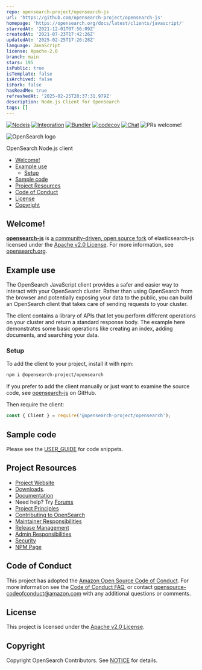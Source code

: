 ```yaml
---
repo: opensearch-project/opensearch-js
url: 'https://github.com/opensearch-project/opensearch-js'
homepage: 'https://opensearch.org/docs/latest/clients/javascript/'
starredAt: '2021-12-01T07:56:09Z'
createdAt: '2021-07-23T17:42:26Z'
updatedAt: '2025-02-25T17:26:28Z'
language: JavaScript
license: Apache-2.0
branch: main
stars: 195
isPublic: true
isTemplate: false
isArchived: false
isFork: false
hasReadMe: true
refreshedAt: '2025-02-25T20:37:31.979Z'
description: Node.js Client for OpenSearch
tags: []
---
```


[![Nodejs](https://github.com/opensearch-project/opensearch-js/actions/workflows/nodejs.yml/badge.svg)](https://github.com/opensearch-project/opensearch-js/actions/workflows/nodejs.yml)
[![Integration](https://github.com/opensearch-project/opensearch-js/actions/workflows/integration.yml/badge.svg)](https://github.com/opensearch-project/opensearch-js/actions/workflows/integration.yml)
[![Bundler](https://github.com/opensearch-project/opensearch-js/actions/workflows/bundler.yml/badge.svg)](https://github.com/opensearch-project/opensearch-js/actions/workflows/bundler.yml)
[![codecov](https://codecov.io/gh/opensearch-project/opensearch-js/branch/main/graph/badge.svg?token=1qbAgj1DnX)](https://codecov.io/gh/opensearch-project/opensearch-js)
[![Chat](https://img.shields.io/badge/chat-on%20forums-blue)](https://discuss.opendistrocommunity.dev/c/clients/)
![PRs welcome!](https://img.shields.io/badge/PRs-welcome!-success)

![OpenSearch logo](OpenSearch.svg)

OpenSearch Node.js client

- [Welcome!](#welcome)
- [Example use](#example-use)
  - [Setup](#setup)
- [Sample code](#sample-code)
- [Project Resources](#project-resources)
- [Code of Conduct](#code-of-conduct)
- [License](#license)
- [Copyright](#copyright)

## Welcome!

**[opensearch-js](https://www.npmjs.com/package/@opensearch-project/opensearch)** is [a community-driven, open source fork](https://aws.amazon.com/blogs/opensource/introducing-opensearch/) of elasticsearch-js licensed under the [Apache v2.0 License](LICENSE.txt). For more information, see [opensearch.org](https://opensearch.org/).

## Example use

The OpenSearch JavaScript client provides a safer and easier way to interact with your OpenSearch cluster. Rather than using OpenSearch from the browser and potentially exposing your data to the public, you can build an OpenSearch client that takes care of sending requests to your cluster.

The client contains a library of APIs that let you perform different operations on your cluster and return a standard response body. The example here demonstrates some basic operations like creating an index, adding documents, and searching your data.

### Setup

To add the client to your project, install it with npm:

```bash
npm i @opensearch-project/opensearch
```

If you prefer to add the client manually or just want to examine the source code, see [opensearch-js](https://github.com/opensearch-project/opensearch-js) on GitHub.

Then require the client:

```javascript
const { Client } = require('@opensearch-project/opensearch');
```

## Sample code

Please see the [USER_GUIDE](USER_GUIDE.md) for code snippets.


## Project Resources

- [Project Website](https://opensearch.org/)
- [Downloads](https://opensearch.org/downloads.html).
- [Documentation](https://opensearch.org/docs/)
- Need help? Try [Forums](https://discuss.opendistrocommunity.dev/)
- [Project Principles](https://opensearch.org/#principles)
- [Contributing to OpenSearch](CONTRIBUTING.md)
- [Maintainer Responsibilities](MAINTAINERS.md)
- [Release Management](RELEASING.md)
- [Admin Responsibilities](ADMINS.md)
- [Security](SECURITY.md)
- [NPM Page](https://www.npmjs.com/package/@opensearch-project/opensearch)

## Code of Conduct

This project has adopted the [Amazon Open Source Code of Conduct](CODE_OF_CONDUCT.md). For more information see the [Code of Conduct FAQ](https://aws.github.io/code-of-conduct-faq), or contact [opensource-codeofconduct@amazon.com](mailto:opensource-codeofconduct@amazon.com) with any additional questions or comments.

## License

This project is licensed under the [Apache v2.0 License](LICENSE.txt).

## Copyright

Copyright OpenSearch Contributors. See [NOTICE](NOTICE.txt) for details.
